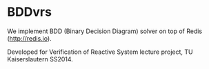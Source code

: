 BDDvrs
======

We implement BDD (Binary Decision Diagram) solver on top of Redis (http://redis.io).

Developed for Verification of Reactive System lecture project, TU Kaiserslautern SS2014.
